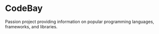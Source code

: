 # CodeBay
Passion project providing information on popular programming languages, frameworks, and libraries.